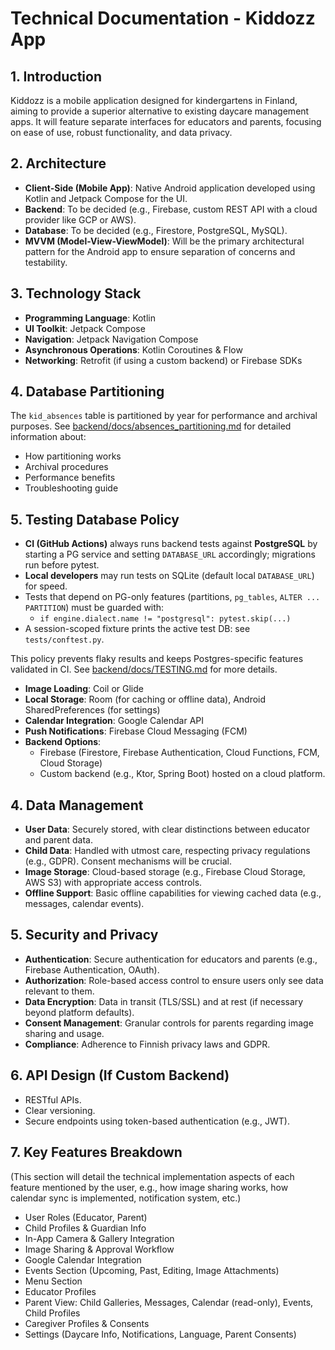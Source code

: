 # Technical Documentation - Kiddozz App

## 1. Introduction

Kiddozz is a mobile application designed for kindergartens in Finland, aiming to provide a superior alternative to existing daycare management apps. It will feature separate interfaces for educators and parents, focusing on ease of use, robust functionality, and data privacy.

## 2. Architecture

*   **Client-Side (Mobile App)**: Native Android application developed using Kotlin and Jetpack Compose for the UI.
*   **Backend**: To be decided (e.g., Firebase, custom REST API with a cloud provider like GCP or AWS).
*   **Database**: To be decided (e.g., Firestore, PostgreSQL, MySQL).
*   **MVVM (Model-View-ViewModel)**: Will be the primary architectural pattern for the Android app to ensure separation of concerns and testability.

## 3. Technology Stack

*   **Programming Language**: Kotlin
*   **UI Toolkit**: Jetpack Compose
*   **Navigation**: Jetpack Navigation Compose
*   **Asynchronous Operations**: Kotlin Coroutines & Flow
*   **Networking**: Retrofit (if using a custom backend) or Firebase SDKs

## 4. Database Partitioning

The `kid_absences` table is partitioned by year for performance and archival purposes. See [backend/docs/absences_partitioning.md](backend/docs/absences_partitioning.md) for detailed information about:

- How partitioning works
- Archival procedures
- Performance benefits
- Troubleshooting guide

## 5. Testing Database Policy

- **CI (GitHub Actions)** always runs backend tests against **PostgreSQL** by starting a PG service and setting `DATABASE_URL` accordingly; migrations run before pytest.
- **Local developers** may run tests on SQLite (default local `DATABASE_URL`) for speed.
- Tests that depend on PG-only features (partitions, `pg_tables`, `ALTER ... PARTITION`) must be guarded with:
  - `if engine.dialect.name != "postgresql": pytest.skip(...)`
- A session-scoped fixture prints the active test DB: see `tests/conftest.py`.

This policy prevents flaky results and keeps Postgres-specific features validated in CI. See [backend/docs/TESTING.md](backend/docs/TESTING.md) for more details.
*   **Image Loading**: Coil or Glide
*   **Local Storage**: Room (for caching or offline data), Android SharedPreferences (for settings)
*   **Calendar Integration**: Google Calendar API
*   **Push Notifications**: Firebase Cloud Messaging (FCM)
*   **Backend Options**:
    *   Firebase (Firestore, Firebase Authentication, Cloud Functions, FCM, Cloud Storage)
    *   Custom backend (e.g., Ktor, Spring Boot) hosted on a cloud platform.

## 4. Data Management

*   **User Data**: Securely stored, with clear distinctions between educator and parent data.
*   **Child Data**: Handled with utmost care, respecting privacy regulations (e.g., GDPR). Consent mechanisms will be crucial.
*   **Image Storage**: Cloud-based storage (e.g., Firebase Cloud Storage, AWS S3) with appropriate access controls.
*   **Offline Support**: Basic offline capabilities for viewing cached data (e.g., messages, calendar events).

## 5. Security and Privacy

*   **Authentication**: Secure authentication for educators and parents (e.g., Firebase Authentication, OAuth).
*   **Authorization**: Role-based access control to ensure users only see data relevant to them.
*   **Data Encryption**: Data in transit (TLS/SSL) and at rest (if necessary beyond platform defaults).
*   **Consent Management**: Granular controls for parents regarding image sharing and usage.
*   **Compliance**: Adherence to Finnish privacy laws and GDPR.

## 6. API Design (If Custom Backend)

*   RESTful APIs.
*   Clear versioning.
*   Secure endpoints using token-based authentication (e.g., JWT).

## 7. Key Features Breakdown

(This section will detail the technical implementation aspects of each feature mentioned by the user, e.g., how image sharing works, how calendar sync is implemented, notification system, etc.)

*   User Roles (Educator, Parent)
*   Child Profiles & Guardian Info
*   In-App Camera & Gallery Integration
*   Image Sharing & Approval Workflow
*   Google Calendar Integration
*   Events Section (Upcoming, Past, Editing, Image Attachments)
*   Menu Section
*   Educator Profiles
*   Parent View: Child Galleries, Messages, Calendar (read-only), Events, Child Profiles
*   Caregiver Profiles & Consents
*   Settings (Daycare Info, Notifications, Language, Parent Consents)
